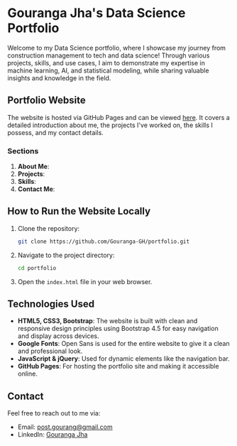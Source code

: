 
# Gouranga Jha's Data Science Portfolio

Welcome to my Data Science portfolio, where I showcase my journey from construction management to tech and data science! Through various projects, skills, and use cases, I aim to demonstrate my expertise in machine learning, AI, and statistical modeling, while sharing valuable insights and knowledge in the field.

## Portfolio Website
The website is hosted via GitHub Pages and can be viewed [here](https://gouranga-gh.github.io/my-portfolio/). It covers a detailed introduction about me, the projects I've worked on, the skills I possess, and my contact details.

### Sections
1. **About Me**:
2. **Projects**:
3. **Skills**:
4. **Contact Me**:
   

## How to Run the Website Locally
1. Clone the repository:
   ```bash
   git clone https://github.com/Gouranga-GH/portfolio.git
   ```

2. Navigate to the project directory:
   ```bash
   cd portfolio
   ```

3. Open the `index.html` file in your web browser.

## Technologies Used
- **HTML5, CSS3, Bootstrap**: The website is built with clean and responsive design principles using Bootstrap 4.5 for easy navigation and display across devices.
- **Google Fonts**: Open Sans is used for the entire website to give it a clean and professional look.
- **JavaScript & jQuery**: Used for dynamic elements like the navigation bar.
- **GitHub Pages**: For hosting the portfolio site and making it accessible online.

## Contact
Feel free to reach out to me via:
- Email: [post.gourang@gmail.com](mailto:post.gourang@gmail.com)
- LinkedIn: [Gouranga Jha](https://www.linkedin.com/in/gouranga-jha-3a562a271/)
